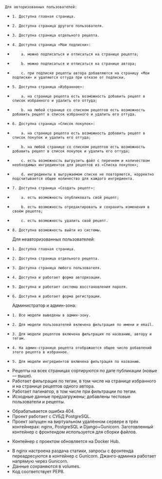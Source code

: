     Для авторизованных пользователей:
+     1. Доступна главная страница. 
+     2. Доступна страница другого пользователя.
+     3. Доступна страница отдельного рецепта. 
+     4. Доступна страница «Мои подписки»: 
+         a. можно подписаться и отписаться на странице рецепта; 
+         b. можно подписаться и отписаться на странице автора;
+         c. при подписке рецепты автора добавляются на страницу «Мои подписки» и удаляются оттуда при отказе от подписки.
+     5. Доступна страница «Избранное»:
+         a. на странице рецепта есть возможность добавить рецепт в список избранного и удалить его оттуда;
+         b. на любой странице со списком рецептов есть возможность добавить рецепт в список избранного и удалить его оттуда.
+     6. Доступна страница «Список покупок»:
+         a. на странице рецепта есть возможность добавить рецепт в список покупок и удалить его оттуда;
+         b. на любой странице со списком рецептов есть возможность добавить рецепт в список покупок и удалить его оттуда;
+         c. есть возможность выгрузить файл с перечнем и количеством необходимых ингредиентов для рецептов из «Списка покупок»;
+         d. ингредиенты в выгружаемом списке не повторяются, корректно подсчитывается общее количество для каждого ингредиента.
+     7. Доступна страница «Создать рецепт»:
+         a. есть возможность опубликовать свой рецепт;
+         b. есть возможность отредактировать и сохранить изменения в своём рецепте;
+         c. есть возможность удалить свой рецепт.
+     8. Доступна возможность выйти из системы.
   Для неавторизованных пользователей:
+     1. Доступна главная страница.
+     2. Доступна страница отдельного рецепта.
-     3. Доступна страница любого пользователя.
+     4. Доступна и работает форма авторизации.
+     5. Доступна и работает система восстановления пароля.
+     6. Доступна и работает форма регистрации.
   Администратор и админ-зона:
+     1. Все модели выведены в админ-зону.
+     2. Для модели пользователей включена фильтрация по имени и email.
+     3. Для модели рецептов включена фильтрация по названию, автору и тегам.
+     4. На админ-странице рецепта отображается общее число добавлений этого рецепта в избранное.
+     5. Для модели ингредиентов включена фильтрация по названию.
-   Рецепты на всех страницах сортируются по дате публикации (новые — выше).
-   Работает фильтрация по тегам, в том числе на странице избранного и на странице рецептов одного автора.
-   Работает пагинатор, в том числе при фильтрации по тегам.
-   Исходные данные предзагружены; добавлены тестовые пользователи и рецепты.
+   Обрабатывается ошибка 404.
+   Проект работает с СУБД PostgreSQL.
+   Проект запущен на виртуальном удалённом сервере в трёх контейнерах: nginx, PostgreSQL и Django+Gunicorn. Заготовленный контейнер с фронтендом используется для    сборки файлов.
-   Контейнер с проектом обновляется на Docker Hub.
+   В nginx настроена раздача статики, запросы с фронтенда переадресуются в контейнер с Gunicorn. Джанго-админка работает напрямую через Gunicorn.
+   Данные сохраняются в volumes.
+   Код соответствует PEP8.